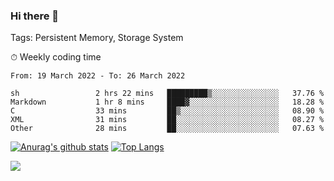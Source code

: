 ### Hi there 👋

Tags: Persistent Memory, Storage System

<!--

[![Anurag's github stats](https://github-readme-stats.vercel.app/api?username=wwyf)](https://github.com/anuraghazra/github-readme-stats)

[![Anurag's github stats](https://github-readme-stats.vercel.app/api?username=wwyf&count_private=true)](https://github.com/anuraghazra/github-readme-stats)


[![Top Langs](https://github-readme-stats.vercel.app/api/top-langs/?username=wwyf&count_private=true&&hide=jupyter%20notebook,html)](https://github.com/anuraghazra/github-readme-stats)



-->


⏱ Weekly coding time

<!--START_SECTION:waka-->

```text
From: 19 March 2022 - To: 26 March 2022

sh                 2 hrs 22 mins   █████████▒░░░░░░░░░░░░░░░   37.76 %
Markdown           1 hr 8 mins     ████▓░░░░░░░░░░░░░░░░░░░░   18.28 %
C                  33 mins         ██▒░░░░░░░░░░░░░░░░░░░░░░   08.90 %
XML                31 mins         ██░░░░░░░░░░░░░░░░░░░░░░░   08.27 %
Other              28 mins         ██░░░░░░░░░░░░░░░░░░░░░░░   07.63 %
```

<!--END_SECTION:waka-->



[![Anurag's github stats](https://github-readme-stats.vercel.app/api?username=wwyf&count_private=true&show_icons=true&hide_border=true)](https://github.com/anuraghazra/github-readme-stats) [![Top Langs](https://github-readme-stats.vercel.app/api/top-langs/?username=wwyf&count_private=true&hide=jupyter%20notebook,html,OpenEdge%20ABL&langs_count=10&layout=compact&hide_border=true)](https://github.com/anuraghazra/github-readme-stats)

<!--

[![willianrod's wakatime stats](https://github-readme-stats.vercel.app/api/wakatime?username=wwyf)](https://github.com/anuraghazra/github-readme-stats)


-->

![](https://hit.yhype.me/github/profile?user_id=23121291)
